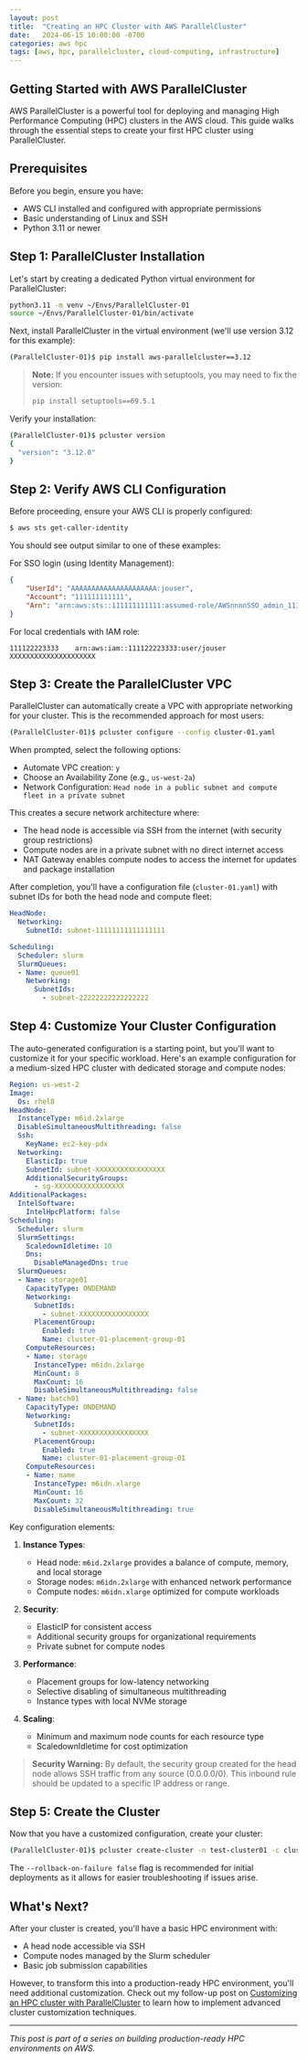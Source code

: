 ```yaml
---
layout: post
title:  "Creating an HPC Cluster with AWS ParallelCluster"
date:   2024-06-15 10:00:00 -0700
categories: aws hpc
tags: [aws, hpc, parallelcluster, cloud-computing, infrastructure]
---
```


## Getting Started with AWS ParallelCluster

AWS ParallelCluster is a powerful tool for deploying and managing High Performance Computing (HPC) clusters in the AWS cloud. This guide walks through the essential steps to create your first HPC cluster using ParallelCluster.

## Prerequisites

Before you begin, ensure you have:
- AWS CLI installed and configured with appropriate permissions
- Basic understanding of Linux and SSH
- Python 3.11 or newer

## Step 1: ParallelCluster Installation

Let's start by creating a dedicated Python virtual environment for ParallelCluster:

```bash
python3.11 -m venv ~/Envs/ParallelCluster-01
source ~/Envs/ParallelCluster-01/bin/activate
```

Next, install ParallelCluster in the virtual environment (we'll use version 3.12 for this example):

```bash
(ParallelCluster-01)$ pip install aws-parallelcluster==3.12
```

> **Note:** If you encounter issues with setuptools, you may need to fix the version:
> ```bash
> pip install setuptools==69.5.1
> ```

Verify your installation:

```bash
(ParallelCluster-01)$ pcluster version
{
  "version": "3.12.0"
}
```

## Step 2: Verify AWS CLI Configuration

Before proceeding, ensure your AWS CLI is properly configured:

```bash
$ aws sts get-caller-identity
```

You should see output similar to one of these examples:

For SSO login (using Identity Management):
```json
{
    "UserId": "AAAAAAAAAAAAAAAAAAAAA:jouser",
    "Account": "111111111111",
    "Arn": "arn:aws:sts::111111111111:assumed-role/AWSnnnnSSO_admin_1111111111111111/jouser"
}
```

For local credentials with IAM role:
```
111122223333    arn:aws:iam::111122223333:user/jouser           XXXXXXXXXXXXXXXXXXXXX
```

## Step 3: Create the ParallelCluster VPC

ParallelCluster can automatically create a VPC with appropriate networking for your cluster. This is the recommended approach for most users:

```bash
(ParallelCluster-01)$ pcluster configure --config cluster-01.yaml
```

When prompted, select the following options:
- Automate VPC creation: `y`
- Choose an Availability Zone (e.g., `us-west-2a`)
- Network Configuration: `Head node in a public subnet and compute fleet in a private subnet`

This creates a secure network architecture where:
- The head node is accessible via SSH from the internet (with security group restrictions)
- Compute nodes are in a private subnet with no direct internet access
- NAT Gateway enables compute nodes to access the internet for updates and package installation

After completion, you'll have a configuration file (`cluster-01.yaml`) with subnet IDs for both the head node and compute fleet:

```yaml
HeadNode:
  Networking:
    SubnetId: subnet-11111111111111111

Scheduling:
  Scheduler: slurm
  SlurmQueues:
  - Name: queue01
    Networking:
      SubnetIds:
        - subnet-22222222222222222
```

## Step 4: Customize Your Cluster Configuration

The auto-generated configuration is a starting point, but you'll want to customize it for your specific workload. Here's an example configuration for a medium-sized HPC cluster with dedicated storage and compute nodes:

```yaml
Region: us-west-2
Image:
  Os: rhel8
HeadNode:
  InstanceType: m6id.2xlarge
  DisableSimultaneousMultithreading: false
  Ssh:
    KeyName: ec2-key-pdx
  Networking:
    ElasticIp: true
    SubnetId: subnet-XXXXXXXXXXXXXXXXX
    AdditionalSecurityGroups:
      - sg-XXXXXXXXXXXXXXXXX
AdditionalPackages:
  IntelSoftware:
    IntelHpcPlatform: false
Scheduling:
  Scheduler: slurm
  SlurmSettings:
    ScaledownIdletime: 10
    Dns:
      DisableManagedDns: true
  SlurmQueues:
  - Name: storage01
    CapacityType: ONDEMAND
    Networking:
      SubnetIds:
        - subnet-XXXXXXXXXXXXXXXXX
      PlacementGroup:
        Enabled: true
        Name: cluster-01-placement-group-01
    ComputeResources:
    - Name: storage
      InstanceType: m6idn.2xlarge
      MinCount: 8
      MaxCount: 16
      DisableSimultaneousMultithreading: false
  - Name: batch01
    CapacityType: ONDEMAND
    Networking:
      SubnetIds:
        - subnet-XXXXXXXXXXXXXXXXX
      PlacementGroup:
        Enabled: true
        Name: cluster-01-placement-group-01
    ComputeResources:
    - Name: name
      InstanceType: m6idn.xlarge
      MinCount: 16
      MaxCount: 32
      DisableSimultaneousMultithreading: true
```

Key configuration elements:

1. **Instance Types**:
   - Head node: `m6id.2xlarge` provides a balance of compute, memory, and local storage
   - Storage nodes: `m6idn.2xlarge` with enhanced network performance
   - Compute nodes: `m6idn.xlarge` optimized for compute workloads

2. **Security**:
   - ElasticIP for consistent access
   - Additional security groups for organizational requirements
   - Private subnet for compute nodes

3. **Performance**:
   - Placement groups for low-latency networking
   - Selective disabling of simultaneous multithreading
   - Instance types with local NVMe storage

4. **Scaling**:
   - Minimum and maximum node counts for each resource type
   - ScaledownIdletime for cost optimization

> **Security Warning:** By default, the security group created for the head node allows SSH traffic from any source (0.0.0.0/0). This inbound rule should be updated to a specific IP address or range.

## Step 5: Create the Cluster

Now that you have a customized configuration, create your cluster:

```bash
(ParallelCluster-01)$ pcluster create-cluster -n test-cluster01 -c cluster-01.yaml --rollback-on-failure false
```

The `--rollback-on-failure false` flag is recommended for initial deployments as it allows for easier troubleshooting if issues arise.

## What's Next?

After your cluster is created, you'll have a basic HPC environment with:
- A head node accessible via SSH
- Compute nodes managed by the Slurm scheduler
- Basic job submission capabilities

However, to transform this into a production-ready HPC environment, you'll need additional customization. Check out my follow-up post on [Customizing an HPC cluster with ParallelCluster](/hpc/cluster-management/2025/07/20/unified-cluster-management-aws-hpc.html) to learn how to implement advanced cluster customization techniques.

---

*This post is part of a series on building production-ready HPC environments on AWS.*